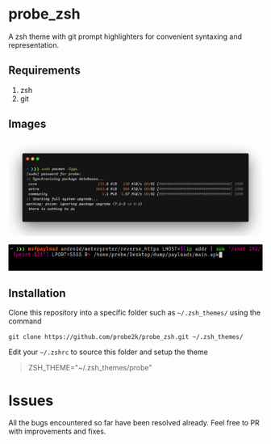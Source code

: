 # probe_zsh

A zsh theme with git prompt highlighters for convenient syntaxing and representation.

## Requirements

1. zsh
2. git

## Images

![Prompt1](asset/ss1.png)

![Prompt2](asset/ss2.png)

## Installation

Clone this repository into a specific folder such as ``` ~/.zsh_themes/ ``` using the command
```
git clone https://github.com/probe2k/probe_zsh.git ~/.zsh_themes/
```
Edit your ``` ~/.zshrc ``` to source this folder and setup the theme
> ZSH_THEME="~/.zsh_themes/probe"

# Issues

All the bugs encountered so far have been resolved already. Feel free to PR with improvements and fixes.
